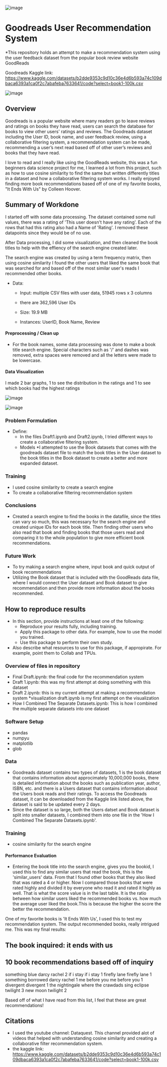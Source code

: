 ![image](https://user-images.githubusercontent.com/111785493/229134087-8dffa779-894f-4431-a67a-fe90b27d4d4a.png)

# Goodreads User Recommendation System

*This repository holds an attempt to make a recommendation system using the user feedback dataset from the popular book review website GoodReads

Goodreads Kaggle link:
https://www.kaggle.com/datasets/b2dde9353c9d10c36e4d6b593a74c109dbaca6393a1ca0f2c7abafeba7633641/code?select=book1-100k.csv

![image](https://user-images.githubusercontent.com/111785493/235985447-19d0d480-e4d5-4c4c-8168-891d3729908e.png)


## Overview
Goodreads is a popular website where many readers go to leave reviews and ratings on books they have read, users can search the database for books to view other users' ratings and reviews. The Goodreads dataset including the User ID, book name, and user feedback review, using a collaborative filtering system, a recommendation system can be made, recommending a user’s next read based off of other user’s reviews and books that they have read.

I love to read and I really like using the GoodReads website, this was a fun beginners data science project for me, I learned a lot from this project, such as how to use cosine similarity to find the same but written differently titles in a dataset and how a collaborative filtering system works. I really enjoyed finding more book recommendations based off of one of my favorite books, "It Ends With Us" by Colleen Hoover.


## Summary of Workdone

I started off with some data processing. The dataset contained some null values, there was a rating of 'This user doesn't have any rating'. Each of the rows that had this rating also had a Name of 'Rating'. I removed these datapoints since they would be of no use.

After Data processing, I did some visualization, and then cleaned the book titles to help with the effiency of the search engine created later.

The search engine was created by using a term frequency matrix, then using cosine similarity I found the other users that liked the same book that was searched for and based off of the most similar user's reads I recommended other books.

* Data:
    * Input: multiple CSV files with user data, 51945 rows x 3 columns
    * there are 362,596 User IDs

  * Size: 19.9 MB
  * Instances: UserID, Book Name, Review

#### Preprocessing / Clean up

* For the book names, some data processing was done to make a book title search engine. Special characters such as '/' and dashes was removed, extra spaces were removed and all the letters were made to be lowercase. 

#### Data Visualization

I made 2 bar graphs, 1 to see the distribution in the ratings and 1 to see which books had the highest ratings

![image](https://user-images.githubusercontent.com/111785493/235984535-71561a1f-ec9e-48cf-b843-c716f91e07db.png)

![image](https://user-images.githubusercontent.com/111785493/235984670-22f79cc6-58ba-4a52-b448-7397f7176f6a.png)



### Problem Formulation

* Define:
  * In the files Draft1.ipynb and Draft2.ipynb, I tried different ways to create a collaborative filtering system.
  * Models
    *I attempted to use the Book datasets that comes with the goodreads dataset file to match the book titles in the User dataset to the book titles in the Book dataset to create a better and more expanded dataset. 

### Training
* I used cosine similarity to create a search engine
* To create a collaborative filtering recommendation system

### Conclusions

* Created a search engine to find the books in the datafile, since the titles can vary so much, this was necessary for the search engine and created unique IDs for each book title. Then finding other users who also read that book and finding books that those users read and comparing it to the whole population to give more efficient book recommendations. 

### Future Work

* To try making a search engine where, input book and quick output of book recommendations
* Utilizing the Book dataset that is included with the GoodReads data file, where I would connect the User dataset and Book dataset to give recommendation and then provide more information about the books recommended.

## How to reproduce results

* In this section, provide instructions at least one of the following:
   * Reproduce your results fully, including training.
   * Apply this package to other data. For example, how to use the model you trained.
   * Use this package to perform their own study.
* Also describe what resources to use for this package, if appropirate. For example, point them to Collab and TPUs.

### Overview of files in repository

* Final Draft.ipynb: the final code for the recommendation system
* Draft 1.ipynb: this was my first attempt at doing something with this dataset
* Draft 2.ipynb: this is my current attempt at making a recommendation system
*visualization draft.ipynb is my first attempt on the visualization
* How I Combined The Separate Datasets.ipynb: This is how I combined the multiple separate datasets into one dataset



### Software Setup
* pandas
* numpyu
* matplotlib
* glob

### Data

* Goodreads dataset contains two types of datasets, 1 is the book dataset that contains information about approcimately 10,000,000 books, there is detailed information about the books such as publication year, author, ISBN, etc. and there is a Users dataset that contains information about the Users book reads and their ratings. To access the Goodreads dataset, it can be downloaded from the Kaggle link listed above, the dataset is said to be updated every 2 days. 
* Since the dataset is so large, both the Users datset and Book dataset is split into smaller datasets, I combined them into one file in the 'How I Combined The Separate Datasets.ipynb'.

### Training

* cosine similarity for the search engine

#### Performance Evaluation

* Entering the book title into the search engine, gives you the bookid, I used this to find any similar users that read the book, this is the 'similar_users' data. From that I found other books that they also liked that was rated a 4 or higher. Now I compared those books that were rated highly and divided it by everyone who read it and rated it highly as well. That is what the score value is in the last table. It is the ratio between how similar users liked the recommended books vs. how much the average user liked the book.This is because the higher the score the better the recommendation.

One of my favorite books is 'It Ends With Us', I used this to test my recommendation system. The output recommended books, really intrigued me.
This was my final results:

The book inquired: it ends with us
--------------------------
10 book recommendations based off of inquiry
-------------------------------------
something blue darcy rachel 2
if i stay if i stay 1
firefly lane firefly lane 1
something borrowed darcy rachel 1
me before you me before you 1
divergent divergent 1
the nightingale
where the crawdads sing
eclipse twilight 3
new moon twilight 2

Based off of what I have read from this list, I feel that these are great recommendations! 

## Citations

* I used the youtube channel: Dataquest. This channel provided alot of videos that helped with understanding cosine similarity and creating a collaborative filter recommendation system.
* the kaggle link: https://www.kaggle.com/datasets/b2dde9353c9d10c36e4d6b593a74c109dbaca6393a1ca0f2c7abafeba7633641/code?select=book1-100k.csv







